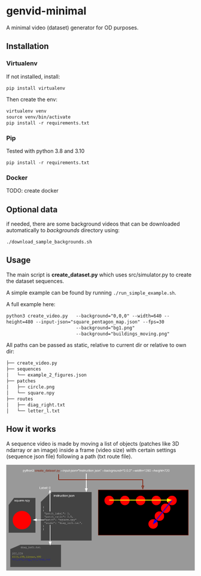 # genvid-minimal

A minimal video (dataset) generator for OD purposes.

## Installation

### Virtualenv

If not installed, install:
```
pip install virtualenv
```
Then create the env:
```
virtualenv venv
source venv/bin/activate
pip install -r requirements.txt
```

### Pip

Tested with python 3.8 and 3.10 
```
pip install -r requirements.txt
```

### Docker

TODO: create docker

## Optional data

if needed, there are some background videos that can be downloaded automatically to *backgrounds* directory using:

```
./download_sample_backgrounds.sh
```

## Usage

The main script is **create_dataset.py** which uses src/simulator.py to create the dataset sequences.

A simple example can be found by running ` ./run_simple_example.sh `.

A full example here:

```
python3 create_video.py   --background="0,0,0" --width=640 --height=480 --input-json="square_pentagon_map.json" --fps=30
                          --background="bg1.png"
                          --background="buildings_moving.png"
```

All paths can be passed as static, relative to current dir or relative to own dir:

```
├── create_video.py
├── sequences
│   └── example_2_figures.json
├── patches
│   ├── circle.png
│   └── square.npy
├── routes
│   ├── diag_right.txt
│   └── letter_l.txt
```
## How it works

A sequence video is made by moving a list of objects (patches like 3D ndarray or an image) inside a frame (video size) with certain settings (sequence json file) following a path (txt route file).

![](repo_img/Diagrams.png)